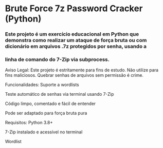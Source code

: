 # Brute Force 7z Password Cracker (Python)
### Este projeto é um exercício educacional em Python que demonstra como realizar um ataque de força bruta ou com dicionário em arquivos .7z protegidos por senha, usando a 
### linha de comando do 7-Zip via subprocess.

Aviso Legal: Este projeto é estritamente para fins de estudo. Não utilize para fins maliciosos. Quebrar senhas de arquivos sem permissão é crime.

Funcionalidades:
Suporte a wordlists

Teste automático de senhas via terminal usando 7-Zip

Código limpo, comentado e fácil de entender

Pode ser adaptado para força bruta pura

Requisitos:
Python 3.8+

7-Zip instalado e acessível no terminal

Wordlist

